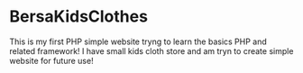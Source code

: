 # BersaKidsClothes
This is my first PHP simple website tryng to learn the basics PHP and related framework!
I have small kids cloth store and am tryn to create simple website for future use! 
